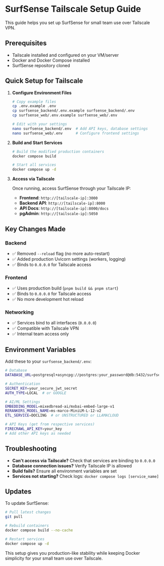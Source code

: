 # SurfSense Tailscale Setup Guide

This guide helps you set up SurfSense for small team use over Tailscale VPN.

## Prerequisites

- Tailscale installed and configured on your VM/server
- Docker and Docker Compose installed
- SurfSense repository cloned

## Quick Setup for Tailscale

1. **Configure Environment Files**
   ```bash
   # Copy example files
   cp .env.example .env
   cp surfsense_backend/.env.example surfsense_backend/.env
   cp surfsense_web/.env.example surfsense_web/.env

   # Edit with your settings
   nano surfsense_backend/.env  # Add API keys, database settings
   nano surfsense_web/.env      # Configure frontend settings
   ```

2. **Build and Start Services**
   ```bash
   # Build the modified production containers
   docker compose build

   # Start all services
   docker compose up -d
   ```

3. **Access via Tailscale**

   Once running, access SurfSense through your Tailscale IP:

   - **Frontend**: `http://[tailscale-ip]:3000`
   - **Backend API**: `http://[tailscale-ip]:8000`
   - **API Docs**: `http://[tailscale-ip]:8000/docs`
   - **pgAdmin**: `http://[tailscale-ip]:5050`

## Key Changes Made

### Backend
- ✅ Removed `--reload` flag (no more auto-restart)
- ✅ Added production Uvicorn settings (workers, logging)
- ✅ Binds to `0.0.0.0` for Tailscale access

### Frontend
- ✅ Uses production build (`pnpm build && pnpm start`)
- ✅ Binds to `0.0.0.0` for Tailscale access
- ✅ No more development hot reload

### Networking
- ✅ Services bind to all interfaces (`0.0.0.0`)
- ✅ Compatible with Tailscale VPN
- ✅ Internal team access only

## Environment Variables

Add these to your `surfsense_backend/.env`:

```bash
# Database
DATABASE_URL=postgresql+asyncpg://postgres:your_password@db:5432/surfsense

# Authentication
SECRET_KEY=your_secure_jwt_secret
AUTH_TYPE=LOCAL  # or GOOGLE

# AI/ML Settings
EMBEDDING_MODEL=mixedbread-ai/mxbai-embed-large-v1
RERANKERS_MODEL_NAME=ms-marco-MiniLM-L-12-v2
ETL_SERVICE=DOCLING  # or UNSTRUCTURED or LLAMACLOUD

# API Keys (get from respective services)
FIRECRAWL_API_KEY=your_key
# Add other API keys as needed
```

## Troubleshooting

- **Can't access via Tailscale?** Check that services are binding to `0.0.0.0`
- **Database connection issues?** Verify Tailscale IP is allowed
- **Build fails?** Ensure all environment variables are set
- **Services not starting?** Check logs: `docker compose logs [service_name]`

## Updates

To update SurfSense:
```bash
# Pull latest changes
git pull

# Rebuild containers
docker compose build --no-cache

# Restart services
docker compose up -d
```

This setup gives you production-like stability while keeping Docker simplicity for your small team use over Tailscale.